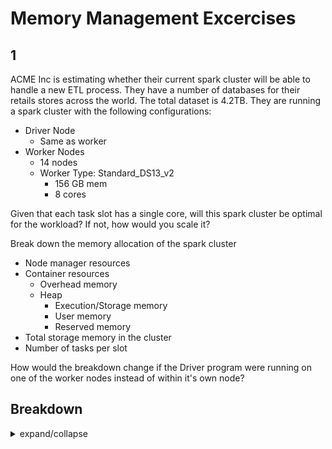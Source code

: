 # Memory Management Excercises


## 1
ACME Inc is estimating whether their current spark cluster will be able to handle a new ETL process. They have a number of databases for their retails stores across the world. The total dataset is 4.2TB. They are running a spark cluster with the following configurations:
-	Driver Node 
    -	Same as worker
-	Worker Nodes 
    -	14 nodes
    -	Worker Type: Standard_DS13_v2
        -	156 GB mem
        -	8 cores


Given that each task slot has a single core, will this spark cluster be optimal for the workload? If not, how would you scale it?


Break down the memory allocation of the spark cluster
-	Node manager resources
-	Container resources
    -	Overhead memory
    -	Heap
        -	Execution/Storage memory
        -	User memory
        -	Reserved memory
-	Total storage memory in the cluster
-	Number of tasks per slot

How would the breakdown change if the Driver program were running on one of the worker nodes instead of within it's own node?

## Breakdown
<details>
    <summary>expand/collapse</summary>

- Per node:
    - 155 GB; 7 Cores
        - 156 GB; 8 Cores
        - Node Manager = 1 Core; 1 GB

    <details>
    <summary> Executor Memory</summary>

    Cores do not split evenly so we will use 1 Executor per Node

    - Per Executor:
        - 155 GB; 7 Cores
    - Memory Breakdown:
        - 155 GB * .10 = 15.5 GB for Offheap Overhead
    - Heap:
        - 139.5 GB
        - 75% = ~104.63 GB
        - Storage Memory = ~52.31 GB
        - Execution Memory = ~52.31 GB
        - Heap Overhead = ~ 300 MB
        - User Memory = ~34.58 GB
    - Per Core:
        - 52.31 GB / 7 Cores = ~7.47 GB per Core
        - 2 – 4 Tasks per Slot  = 3.74 GB – 1.87 GB per Partition
    </details>

    
    <details>
    <summary>Total Execution Memory for our Cluster</summary>
    
    - Total Execution memory for Cluster:
        - 7 Cores/Node * 14 Nodes * 2 Tasks/Core * 3.74 GB Memory = ~733 GB We can comfortably transform in Memory
    - In order to Transform Entire 4.2 TB Dataset we would need to scale out to ~80 Nodes on this cluster
    </details>

    <details>
    <summary>Driver running on worker</summary>
    
    - Total Execution memory for Cluster:
        - ((7 Cores/Node * 14 Nodes) - 7 Cores) * 2 Tasks/Core * 3.74 GB Memory = ~680 GB We can comfortably transform in Memory
    - In order to Transform Entire 4.2 TB Dataset we would need to scale out to ~81 Nodes on this cluster
        - Note: with one Executor per node our numbers do not really change, we just lose one of our worker nodes
    </details>



</details>
    

